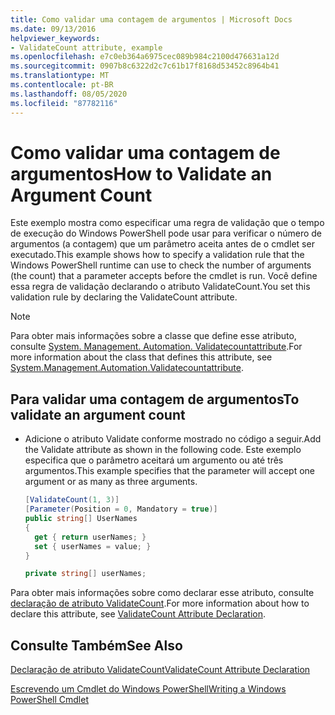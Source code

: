 ```yaml
---
title: Como validar uma contagem de argumentos | Microsoft Docs
ms.date: 09/13/2016
helpviewer_keywords:
- ValidateCount attribute, example
ms.openlocfilehash: e7c0eb364a6975cec089b984c2100d476631a12d
ms.sourcegitcommit: 0907b8c6322d2c7c61b17f8168d53452c8964b41
ms.translationtype: MT
ms.contentlocale: pt-BR
ms.lasthandoff: 08/05/2020
ms.locfileid: "87782116"
---
```

# <a name="how-to-validate-an-argument-count"></a><span data-ttu-id="b5cfe-102">Como validar uma contagem de argumentos</span><span class="sxs-lookup"><span data-stu-id="b5cfe-102">How to Validate an Argument Count</span></span>

<span data-ttu-id="b5cfe-103">Este exemplo mostra como especificar uma regra de validação que o tempo de execução do Windows PowerShell pode usar para verificar o número de argumentos (a contagem) que um parâmetro aceita antes de o cmdlet ser executado.</span><span class="sxs-lookup"><span data-stu-id="b5cfe-103">This example shows how to specify a validation rule that the Windows PowerShell runtime can use to check the number of arguments (the count) that a parameter accepts before the cmdlet is run.</span></span> <span data-ttu-id="b5cfe-104">Você define essa regra de validação declarando o atributo ValidateCount.</span><span class="sxs-lookup"><span data-stu-id="b5cfe-104">You set this validation rule by declaring the ValidateCount attribute.</span></span>

> [!NOTE]
> <span data-ttu-id="b5cfe-105">Para obter mais informações sobre a classe que define esse atributo, consulte [System. Management. Automation. Validatecountattribute](/dotnet/api/System.Management.Automation.ValidateCountAttribute).</span><span class="sxs-lookup"><span data-stu-id="b5cfe-105">For more information about the class that defines this attribute, see [System.Management.Automation.Validatecountattribute](/dotnet/api/System.Management.Automation.ValidateCountAttribute).</span></span>

## <a name="to-validate-an-argument-count"></a><span data-ttu-id="b5cfe-106">Para validar uma contagem de argumentos</span><span class="sxs-lookup"><span data-stu-id="b5cfe-106">To validate an argument count</span></span>

- <span data-ttu-id="b5cfe-107">Adicione o atributo Validate conforme mostrado no código a seguir.</span><span class="sxs-lookup"><span data-stu-id="b5cfe-107">Add the Validate attribute as shown in the following code.</span></span> <span data-ttu-id="b5cfe-108">Este exemplo especifica que o parâmetro aceitará um argumento ou até três argumentos.</span><span class="sxs-lookup"><span data-stu-id="b5cfe-108">This example specifies that the parameter will accept one argument or as many as three arguments.</span></span>

    ```csharp
    [ValidateCount(1, 3)]
    [Parameter(Position = 0, Mandatory = true)]
    public string[] UserNames
    {
      get { return userNames; }
      set { userNames = value; }
    }

    private string[] userNames;
    ```

<span data-ttu-id="b5cfe-109">Para obter mais informações sobre como declarar esse atributo, consulte [declaração de atributo ValidateCount](./validatecount-attribute-declaration.md).</span><span class="sxs-lookup"><span data-stu-id="b5cfe-109">For more information about how to declare this attribute, see [ValidateCount Attribute Declaration](./validatecount-attribute-declaration.md).</span></span>

## <a name="see-also"></a><span data-ttu-id="b5cfe-110">Consulte Também</span><span class="sxs-lookup"><span data-stu-id="b5cfe-110">See Also</span></span>

[<span data-ttu-id="b5cfe-111">Declaração de atributo ValidateCount</span><span class="sxs-lookup"><span data-stu-id="b5cfe-111">ValidateCount Attribute Declaration</span></span>](./validatecount-attribute-declaration.md)

[<span data-ttu-id="b5cfe-112">Escrevendo um Cmdlet do Windows PowerShell</span><span class="sxs-lookup"><span data-stu-id="b5cfe-112">Writing a Windows PowerShell Cmdlet</span></span>](./writing-a-windows-powershell-cmdlet.md)

